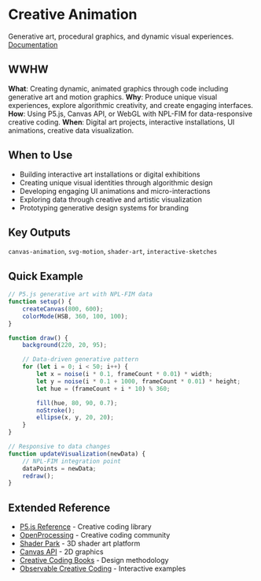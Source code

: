 # Creative Animation
Generative art, procedural graphics, and dynamic visual experiences.
[Documentation](https://p5js.org/reference/)

## WWHW
**What**: Creating dynamic, animated graphics through code including generative art and motion graphics.
**Why**: Produce unique visual experiences, explore algorithmic creativity, and create engaging interfaces.
**How**: Using P5.js, Canvas API, or WebGL with NPL-FIM for data-responsive creative coding.
**When**: Digital art projects, interactive installations, UI animations, creative data visualization.

## When to Use
- Building interactive art installations or digital exhibitions
- Creating unique visual identities through algorithmic design
- Developing engaging UI animations and micro-interactions
- Exploring data through creative and artistic visualization
- Prototyping generative design systems for branding

## Key Outputs
`canvas-animation`, `svg-motion`, `shader-art`, `interactive-sketches`

## Quick Example
```javascript
// P5.js generative art with NPL-FIM data
function setup() {
    createCanvas(800, 600);
    colorMode(HSB, 360, 100, 100);
}

function draw() {
    background(220, 20, 95);

    // Data-driven generative pattern
    for (let i = 0; i < 50; i++) {
        let x = noise(i * 0.1, frameCount * 0.01) * width;
        let y = noise(i * 0.1 + 1000, frameCount * 0.01) * height;
        let hue = (frameCount + i * 10) % 360;

        fill(hue, 80, 90, 0.7);
        noStroke();
        ellipse(x, y, 20, 20);
    }
}

// Responsive to data changes
function updateVisualization(newData) {
    // NPL-FIM integration point
    dataPoints = newData;
    redraw();
}
```

## Extended Reference
- [P5.js Reference](https://p5js.org/reference/) - Creative coding library
- [OpenProcessing](https://openprocessing.org/) - Creative coding community
- [Shader Park](https://shaderpark.com/) - 3D shader art platform
- [Canvas API](https://developer.mozilla.org/en-US/docs/Web/API/Canvas_API) - 2D graphics
- [Creative Coding Books](https://mitpress.mit.edu/books/generative-design) - Design methodology
- [Observable Creative Coding](https://observablehq.com/@makio135/creative-coding) - Interactive examples